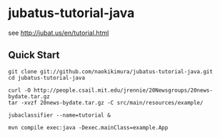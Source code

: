 jubatus-tutorial-java
=====================

see http://jubat.us/en/tutorial.html

Quick Start
--------------------

    git clone git://github.com/naokikimura/jubatus-tutorial-java.git
    cd jubatus-tutorial-java

    curl -O http://people.csail.mit.edu/jrennie/20Newsgroups/20news-bydate.tar.gz
    tar -xvzf 20news-bydate.tar.gz -C src/main/resources/example/

    jubaclassifier --name=tutorial &

    mvn compile exec:java -Dexec.mainClass=example.App